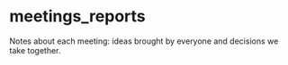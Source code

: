 # meetings_reports
Notes about each meeting: ideas brought by everyone and decisions we take together.
